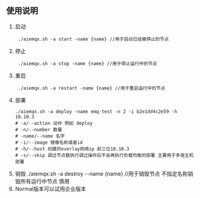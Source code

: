 ## 使用说明
1. 启动
   ```
    ./aiemqx.sh -a start -name {name} //用于启动已经被停止的节点
   ```
2. 停止
   ```
    ./aiemqx.sh -a stop -name {name} //用于停止运行中的节点
   ```
3. 重启
   ```
    ./aiemqx.sh -a restart -name {name} //用于重启运行中的节点
   ```
4. 部署
   ```
   ./aiemqx.sh -a deploy -name emq-test -n 2 -i b2e1dd4c2e59 -h 10.10.3
   # -a/--action 动作 例如 deploy
   # -n/--number 数量
   # -name/--name 名字
   # -i/--image 镜像名称或者id
   # -h/--host 创建的overlay网络ip 前三位10.10.3
   # -s/--skip 调过节点数执行调过操作后不会再执行负载均衡的部署 主要用于多宿主机部署 
   ```
5. 销毁
   ./aiemqx.sh -a destroy --name {name} //用于销毁节点 不指定名称销毁所有运行中节点 慎用
6. Normal版本可以试用企业版本
